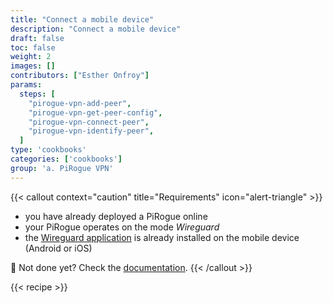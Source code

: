 ```yaml
---
title: "Connect a mobile device"
description: "Connect a mobile device"
draft: false
toc: false
weight: 2
images: []
contributors: ["Esther Onfroy"]
params:
  steps: [
    "pirogue-vpn-add-peer",
    "pirogue-vpn-get-peer-config",
    "pirogue-vpn-connect-peer",
    "pirogue-vpn-identify-peer",
  ]
type: 'cookbooks'
categories: ['cookbooks']
group: 'a. PiRogue VPN'
---
```


{{< callout context="caution" title="Requirements" icon="alert-triangle" >}}
* you have already deployed a PiRogue online
* your PiRogue operates on the mode *Wireguard*
* the [Wireguard application](https://www.wireguard.com/install/) is already installed on the mobile device (Android or iOS)

🤔 Not done yet? Check the [documentation](/cookbooks/pirogue-vpn-installation/).
{{< /callout >}}

{{< recipe >}}